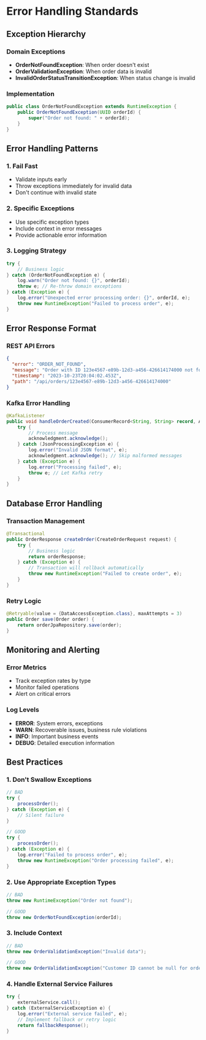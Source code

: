 # Error Handling Standards

## Exception Hierarchy

### Domain Exceptions
- **OrderNotFoundException**: When order doesn't exist
- **OrderValidationException**: When order data is invalid
- **InvalidOrderStatusTransitionException**: When status change is invalid

### Implementation
```java
public class OrderNotFoundException extends RuntimeException {
    public OrderNotFoundException(UUID orderId) {
        super("Order not found: " + orderId);
    }
}
```

## Error Handling Patterns

### 1. Fail Fast
- Validate inputs early
- Throw exceptions immediately for invalid data
- Don't continue with invalid state

### 2. Specific Exceptions
- Use specific exception types
- Include context in error messages
- Provide actionable error information

### 3. Logging Strategy
```java
try {
    // Business logic
} catch (OrderNotFoundException e) {
    log.warn("Order not found: {}", orderId);
    throw e; // Re-throw domain exceptions
} catch (Exception e) {
    log.error("Unexpected error processing order: {}", orderId, e);
    throw new RuntimeException("Failed to process order", e);
}
```

## Error Response Format

### REST API Errors
```json
{
  "error": "ORDER_NOT_FOUND",
  "message": "Order with ID 123e4567-e89b-12d3-a456-426614174000 not found",
  "timestamp": "2023-10-23T20:04:02.453Z",
  "path": "/api/orders/123e4567-e89b-12d3-a456-426614174000"
}
```

### Kafka Error Handling
```java
@KafkaListener
public void handleOrderCreated(ConsumerRecord<String, String> record, Acknowledgment acknowledgment) {
    try {
        // Process message
        acknowledgment.acknowledge();
    } catch (JsonProcessingException e) {
        log.error("Invalid JSON format", e);
        acknowledgment.acknowledge(); // Skip malformed messages
    } catch (Exception e) {
        log.error("Processing failed", e);
        throw e; // Let Kafka retry
    }
}
```

## Database Error Handling

### Transaction Management
```java
@Transactional
public OrderResponse createOrder(CreateOrderRequest request) {
    try {
        // Business logic
        return orderResponse;
    } catch (Exception e) {
        // Transaction will rollback automatically
        throw new RuntimeException("Failed to create order", e);
    }
}
```

### Retry Logic
```java
@Retryable(value = {DataAccessException.class}, maxAttempts = 3)
public Order save(Order order) {
    return orderJpaRepository.save(order);
}
```

## Monitoring and Alerting

### Error Metrics
- Track exception rates by type
- Monitor failed operations
- Alert on critical errors

### Log Levels
- **ERROR**: System errors, exceptions
- **WARN**: Recoverable issues, business rule violations
- **INFO**: Important business events
- **DEBUG**: Detailed execution information

## Best Practices

### 1. Don't Swallow Exceptions
```java
// BAD
try {
    processOrder();
} catch (Exception e) {
    // Silent failure
}

// GOOD
try {
    processOrder();
} catch (Exception e) {
    log.error("Failed to process order", e);
    throw new RuntimeException("Order processing failed", e);
}
```

### 2. Use Appropriate Exception Types
```java
// BAD
throw new RuntimeException("Order not found");

// GOOD
throw new OrderNotFoundException(orderId);
```

### 3. Include Context
```java
// BAD
throw new OrderValidationException("Invalid data");

// GOOD
throw new OrderValidationException("Customer ID cannot be null for order: " + orderId);
```

### 4. Handle External Service Failures
```java
try {
    externalService.call();
} catch (ExternalServiceException e) {
    log.error("External service failed", e);
    // Implement fallback or retry logic
    return fallbackResponse();
}
```
